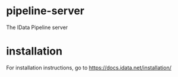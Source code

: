 # pipeline-server
The IData Pipeline server

# installation
For installation instructions, go to https://docs.idata.net/installation/